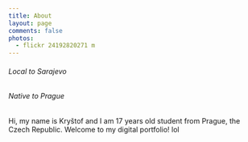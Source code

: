 ```yaml
---
title: About
layout: page
comments: false
photos:
  - flickr 24192820271 m
---
```


###### Local to Sarajevo
###### Native to Prague



Hi, my name is Kryštof and I am 17 years old student from Prague, the Czech Republic. Welcome to my digital portfolio!
lol 
